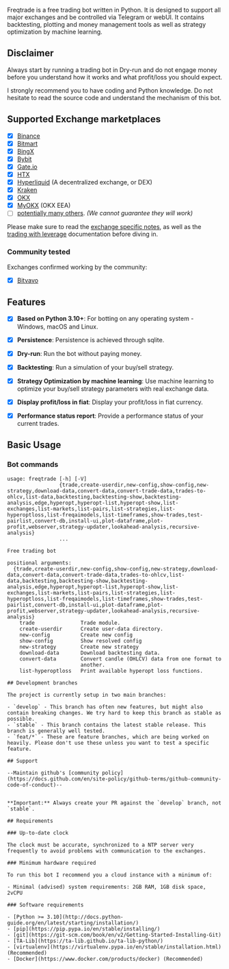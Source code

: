 
Freqtrade is a free trading bot written in Python. It is designed to support all major exchanges and be controlled via Telegram or webUI. It contains backtesting, plotting and money management tools as well as strategy optimization by machine learning.
## Disclaimer

Always start by running a trading bot in Dry-run and do not engage money
before you understand how it works and what profit/loss you should
expect.

I strongly recommend you to have coding and Python knowledge. Do not
hesitate to read the source code and understand the mechanism of this bot.

## Supported Exchange marketplaces

- [X] [Binance](https://www.binance.com/)
- [X] [Bitmart](https://bitmart.com/)
- [X] [BingX](https://bingx.com/invite/0EM9RX)
- [X] [Bybit](https://bybit.com/)
- [X] [Gate.io](https://www.gate.io/ref/6266643)
- [X] [HTX](https://www.htx.com/)
- [X] [Hyperliquid](https://hyperliquid.xyz/) (A decentralized exchange, or DEX)
- [X] [Kraken](https://kraken.com/)
- [X] [OKX](https://okx.com/)
- [X] [MyOKX](https://okx.com/) (OKX EEA)
- [ ] [potentially many others](https://github.com/ccxt/ccxt/). _(We cannot guarantee they will work)_

Please make sure to read the [exchange specific notes](docs/exchanges.md), as well as the [trading with leverage](docs/leverage.md) documentation before diving in.

### Community tested

Exchanges confirmed working by the community:

- [X] [Bitvavo](https://bitvavo.com/)


## Features

- [x] **Based on Python 3.10+**: For botting on any operating system - Windows, macOS and Linux.
- [x] **Persistence**: Persistence is achieved through sqlite.
- [x] **Dry-run**: Run the bot without paying money.
- [x] **Backtesting**: Run a simulation of your buy/sell strategy.
- [x] **Strategy Optimization by machine learning**: Use machine learning to optimize your buy/sell strategy parameters with real exchange data.
- [x] **Display profit/loss in fiat**: Display your profit/loss in fiat currency.
- [x] **Performance status report**: Provide a performance status of your current trades.


## Basic Usage

### Bot commands

```
usage: freqtrade [-h] [-V]
                 {trade,create-userdir,new-config,show-config,new-strategy,download-data,convert-data,convert-trade-data,trades-to-ohlcv,list-data,backtesting,backtesting-show,backtesting-analysis,edge,hyperopt,hyperopt-list,hyperopt-show,list-exchanges,list-markets,list-pairs,list-strategies,list-hyperoptloss,list-freqaimodels,list-timeframes,show-trades,test-pairlist,convert-db,install-ui,plot-dataframe,plot-profit,webserver,strategy-updater,lookahead-analysis,recursive-analysis}
                 ...

Free trading bot

positional arguments:
  {trade,create-userdir,new-config,show-config,new-strategy,download-data,convert-data,convert-trade-data,trades-to-ohlcv,list-data,backtesting,backtesting-show,backtesting-analysis,edge,hyperopt,hyperopt-list,hyperopt-show,list-exchanges,list-markets,list-pairs,list-strategies,list-hyperoptloss,list-freqaimodels,list-timeframes,show-trades,test-pairlist,convert-db,install-ui,plot-dataframe,plot-profit,webserver,strategy-updater,lookahead-analysis,recursive-analysis}
    trade               Trade module.
    create-userdir      Create user-data directory.
    new-config          Create new config
    show-config         Show resolved config
    new-strategy        Create new strategy
    download-data       Download backtesting data.
    convert-data        Convert candle (OHLCV) data from one format to
                        another.
    list-hyperoptloss   Print available hyperopt loss functions.

## Development branches

The project is currently setup in two main branches:

- `develop` - This branch has often new features, but might also contain breaking changes. We try hard to keep this branch as stable as possible.
- `stable` - This branch contains the latest stable release. This branch is generally well tested.
- `feat/*` - These are feature branches, which are being worked on heavily. Please don't use these unless you want to test a specific feature.

## Support

--Maintain github's [community policy](https://docs.github.com/en/site-policy/github-terms/github-community-code-of-conduct)--


**Important:** Always create your PR against the `develop` branch, not `stable`.

## Requirements

### Up-to-date clock

The clock must be accurate, synchronized to a NTP server very frequently to avoid problems with communication to the exchanges.

### Minimum hardware required

To run this bot I recommend you a cloud instance with a minimum of:

- Minimal (advised) system requirements: 2GB RAM, 1GB disk space, 2vCPU

### Software requirements

- [Python >= 3.10](http://docs.python-guide.org/en/latest/starting/installation/)
- [pip](https://pip.pypa.io/en/stable/installing/)
- [git](https://git-scm.com/book/en/v2/Getting-Started-Installing-Git)
- [TA-Lib](https://ta-lib.github.io/ta-lib-python/)
- [virtualenv](https://virtualenv.pypa.io/en/stable/installation.html) (Recommended)
- [Docker](https://www.docker.com/products/docker) (Recommended)
